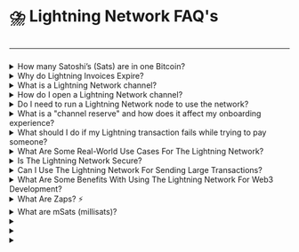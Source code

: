 # ⛈️ Lightning Network FAQ's

##

***

###



<details>

<summary>How many Satoshi’s (Sats) are in one Bitcoin?</summary>

Each of the 21 million units of Bitcoin that will ever exist can be broken down further into 100,000,000 satoshis.

</details>

<details>

<summary>Why do Lightning Invoices Expire?</summary>

Why do invoices expire? If invoices had no expiry, recipients would likely run into memory/storage issues as the number of locally stored preimages grows with each payment attempt.

_Credit: bitcoin.design_

</details>

<details>

<summary>What is a Lightning Network channel?</summary>

A Lightning Network channel is a peer-to-peer payment channel that enables instant and low-cost transactions between two parties.

</details>

<details>

<summary>How do I open a Lightning Network channel?</summary>

Open a channel by sending a small amount of Bitcoin to another node or wallet, which serves as a deposit for the channel.

</details>

<details>

<summary>Do I need to run a Lightning Network node to use the network?</summary>

Nope, you don't need to run a node to use the Lightning Network. You can simply use a lightning wallet app to send and receive payments.

</details>

<details>

<summary>What is a "channel reserve" and how does it affect my onboarding experience?</summary>

Channel reserve is the amount of Bitcoin required to open a payment channel. Higher reserves can make it harder to find nodes and open channels.

</details>

<details>

<summary>What should I do if my Lightning transaction fails while trying to pay someone?</summary>

Lightning Network transactions can fail for a few common reasons. The most frequent one is usually just not having enough funds in your channel to cover the payment. Make sure you've got enough money in the account you're sending from and don't forget to factor in the network fees (\~2% of the total amount you are trying to send).

Another common issue is the transaction not being able to find a route to the recipient's Lightning node. If that happens, just try again a few minutes later.

The Lightning Network is still evolving, so some failed transactions are normal. **But those two things - insufficient funds and routing problems - tend to be the main culprits when a Lightning payment doesn't go through.**

</details>

<details>

<summary>What Are Some Real-World Use Cases For The Lightning Network?</summary>

The Lightning Network enables all sorts of exciting use cases, like instant micropayments, pay-per-use services, digital tipping, and more. It also has the potential to bring financial services to the unbanked and underbanked around the world.

</details>

<details>

<summary>Is The Lightning Network Secure?</summary>

Like Batman protecting Gotham, the Lightning Network has multiple layers of security to keep your funds safe. With features like multi-signature wallets and onion routing, your sats are in good hands.

</details>

<details>

<summary>Can I Use The Lightning Network For Sending Large Transactions?</summary>

While the Lightning Network is great for small, frequent transactions, it may not be ideal for large transactions due to liquidity constraints. For larger sums, it's best to stick to on-chain Bitcoin transactions.

</details>

<details>

<summary>What Are Some Benefits With Using The Lightning Network For Web3 Development?</summary>

The Lightning Network's instant, low-cost transactions make it the ideal payment solution for the fast-paced world of web3 development. Developers can receive their rewards in Bitcoin almost immediately, without the hassle of high fees or long confirmation times.

</details>

<details>

<summary>What Are Zaps? ⚡️</summary>

⚡️Zaps are a way to send a small amount of Bitcoin (sats) to someone's Lightning wallet, along with a message or information, like a memo or a link. It's like sending a text message, but with a tiny amount of Bitcoin attached.

</details>

<details>

<summary>What are mSats (millisats)?</summary>

mSats are each 1/1000 (a thousandth) of a satoshi. A satoshi is the smallest unit for bitcoin, but lightning can transact with even smaller units while channels are open. The amount is [rounded down](https://github.com/lightningnetwork/lnd/blob/master/lnwire/msat.go#L22-L24) to the nearest satoshi when the channel is closed and broadcast to the blockchain to adhere to Bitcoin's limit.

![](https://static.wixstatic.com/media/8b683e\_5fadb3f8111444c8902ff8ddadd28c7d\~mv2.jpeg/v1/fill/w\_1344,h\_449,al\_c,q\_85,usm\_0.66\_1.00\_0.01,enc\_auto/8b683e\_5fadb3f8111444c8902ff8ddadd28c7d\~mv2.jpeg)\


</details>

<details>

<summary></summary>



</details>

<details>

<summary></summary>



</details>

<details>

<summary></summary>



</details>

